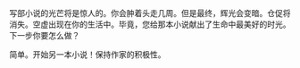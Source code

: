 写部小说的光芒将是惊人的。你会肿着头走几周。但是最终，辉光会变暗。仓促将消失。空虚出现在你的生活中。毕竟，您给那本小说献出了生命中最美好的时光。下一步你要怎么做？

简单。开始另一本小说！保持作家的积极性。